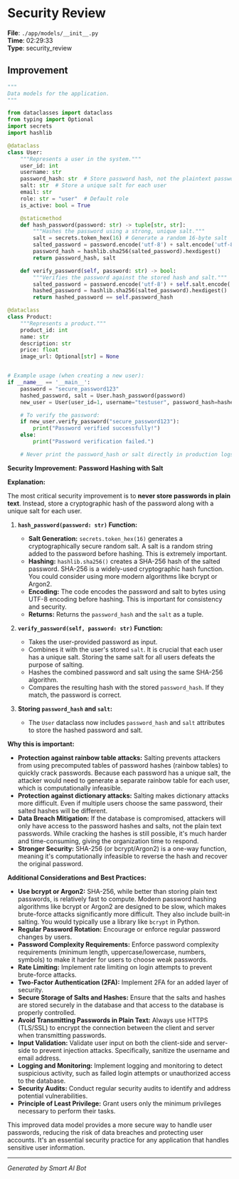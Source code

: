 # Security Review

**File**: `./app/models/__init__.py`  
**Time**: 02:29:33  
**Type**: security_review

## Improvement

```python
"""
Data models for the application.
"""

from dataclasses import dataclass
from typing import Optional
import secrets
import hashlib

@dataclass
class User:
    """Represents a user in the system."""
    user_id: int
    username: str
    password_hash: str  # Store password hash, not the plaintext password
    salt: str  # Store a unique salt for each user
    email: str
    role: str = "user"  # Default role
    is_active: bool = True

    @staticmethod
    def hash_password(password: str) -> tuple[str, str]:
        """Hashes the password using a strong, unique salt."""
        salt = secrets.token_hex(16) # Generate a random 16-byte salt
        salted_password = password.encode('utf-8') + salt.encode('utf-8')
        password_hash = hashlib.sha256(salted_password).hexdigest()
        return password_hash, salt

    def verify_password(self, password: str) -> bool:
        """Verifies the password against the stored hash and salt."""
        salted_password = password.encode('utf-8') + self.salt.encode('utf-8')
        hashed_password = hashlib.sha256(salted_password).hexdigest()
        return hashed_password == self.password_hash

@dataclass
class Product:
    """Represents a product."""
    product_id: int
    name: str
    description: str
    price: float
    image_url: Optional[str] = None


# Example usage (when creating a new user):
if __name__ == '__main__':
    password = "secure_password123"
    hashed_password, salt = User.hash_password(password)
    new_user = User(user_id=1, username="testuser", password_hash=hashed_password, salt=salt, email="test@example.com")

    # To verify the password:
    if new_user.verify_password("secure_password123"):
        print("Password verified successfully!")
    else:
        print("Password verification failed.")

    # Never print the password_hash or salt directly in production logs

```

**Security Improvement:**  **Password Hashing with Salt**

**Explanation:**

The most critical security improvement is to **never store passwords in plain text**. Instead, store a cryptographic hash of the password along with a unique salt for each user.

1.  **`hash_password(password: str)` Function:**
    *   **Salt Generation:**  `secrets.token_hex(16)` generates a cryptographically secure random salt. A salt is a random string added to the password before hashing.  This is extremely important.
    *   **Hashing:** `hashlib.sha256()`  creates a SHA-256 hash of the salted password.  SHA-256 is a widely-used cryptographic hash function. You could consider using more modern algorithms like bcrypt or Argon2.
    *   **Encoding:** The code encodes the password and salt to bytes using UTF-8 encoding before hashing. This is important for consistency and security.
    *   **Returns:** Returns the `password_hash` and the `salt` as a tuple.

2.  **`verify_password(self, password: str)` Function:**
    *   Takes the user-provided password as input.
    *   Combines it with the user's stored `salt`.  It is crucial that each user has a unique salt.  Storing the same salt for all users defeats the purpose of salting.
    *   Hashes the combined password and salt using the same SHA-256 algorithm.
    *   Compares the resulting hash with the stored `password_hash`.  If they match, the password is correct.

3.  **Storing `password_hash` and `salt`:**
    *   The `User` dataclass now includes `password_hash` and `salt` attributes to store the hashed password and salt.

**Why this is important:**

*   **Protection against rainbow table attacks:** Salting prevents attackers from using precomputed tables of password hashes (rainbow tables) to quickly crack passwords.  Because each password has a unique salt, the attacker would need to generate a separate rainbow table for each user, which is computationally infeasible.
*   **Protection against dictionary attacks:**  Salting makes dictionary attacks more difficult. Even if multiple users choose the same password, their salted hashes will be different.
*   **Data Breach Mitigation:**  If the database is compromised, attackers will only have access to the password hashes and salts, not the plain text passwords.  While cracking the hashes is still possible, it's much harder and time-consuming, giving the organization time to respond.
*   **Stronger Security:** SHA-256 (or bcrypt/Argon2) is a one-way function, meaning it's computationally infeasible to reverse the hash and recover the original password.

**Additional Considerations and Best Practices:**

*   **Use bcrypt or Argon2:**  SHA-256, while better than storing plain text passwords, is relatively fast to compute.  Modern password hashing algorithms like bcrypt or Argon2 are designed to be slow, which makes brute-force attacks significantly more difficult.  They also include built-in salting.  You would typically use a library like `bcrypt` in Python.
*   **Regular Password Rotation:**  Encourage or enforce regular password changes by users.
*   **Password Complexity Requirements:**  Enforce password complexity requirements (minimum length, uppercase/lowercase, numbers, symbols) to make it harder for users to choose weak passwords.
*   **Rate Limiting:**  Implement rate limiting on login attempts to prevent brute-force attacks.
*   **Two-Factor Authentication (2FA):**  Implement 2FA for an added layer of security.
*   **Secure Storage of Salts and Hashes:** Ensure that the salts and hashes are stored securely in the database and that access to the database is properly controlled.
*   **Avoid Transmitting Passwords in Plain Text:**  Always use HTTPS (TLS/SSL) to encrypt the connection between the client and server when transmitting passwords.
*   **Input Validation:**  Validate user input on both the client-side and server-side to prevent injection attacks.  Specifically, sanitize the username and email address.
*   **Logging and Monitoring:** Implement logging and monitoring to detect suspicious activity, such as failed login attempts or unauthorized access to the database.
*   **Security Audits:**  Conduct regular security audits to identify and address potential vulnerabilities.
*   **Principle of Least Privilege:**  Grant users only the minimum privileges necessary to perform their tasks.

This improved data model provides a more secure way to handle user passwords, reducing the risk of data breaches and protecting user accounts. It's an essential security practice for any application that handles sensitive user information.

---
*Generated by Smart AI Bot*
